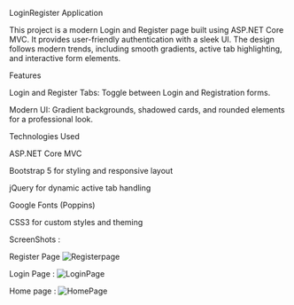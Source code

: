 LoginRegister Application

This project is a modern Login and Register page built using ASP.NET Core MVC. 
It provides user-friendly authentication with a sleek UI. The design follows modern trends, including smooth gradients, active tab highlighting, and interactive form elements.



Features

Login and Register Tabs: Toggle between Login and Registration forms.

Modern UI: Gradient backgrounds, shadowed cards, and rounded elements for a professional look.



Technologies Used

ASP.NET Core MVC

Bootstrap 5 for styling and responsive layout

jQuery for dynamic active tab handling

Google Fonts (Poppins)

CSS3 for custom styles and theming



ScreenShots : 

Register Page
![Registerpage](https://github.com/user-attachments/assets/be3b4e34-3af7-49f9-9cfe-3752fc1cdff5)

Login Page :
  ![LoginPage](https://github.com/user-attachments/assets/50bc3db0-38ee-4469-a31d-2ffe4e72fc30)

Home page : 
![HomePage](https://github.com/user-attachments/assets/ba0a383a-7dd8-459a-8bdc-1b5bacd28fde)


